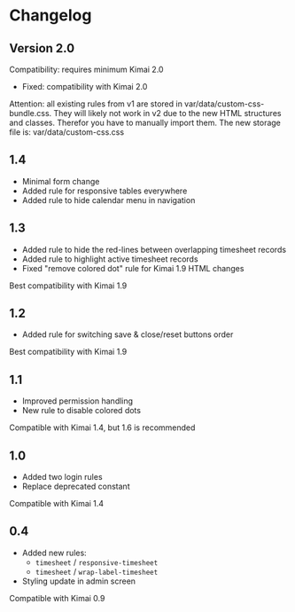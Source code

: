 # Changelog

## Version 2.0

Compatibility: requires minimum Kimai 2.0

- Fixed: compatibility with Kimai 2.0

Attention: all existing rules from v1 are stored in var/data/custom-css-bundle.css.
They will likely not work in v2 due to the new HTML structures and classes.
Therefor you have to manually import them. 
The new storage file is: var/data/custom-css.css

## 1.4

- Minimal form change
- Added rule for responsive tables everywhere
- Added rule to hide calendar menu in navigation

## 1.3

- Added rule to hide the red-lines between overlapping timesheet records
- Added rule to highlight active timesheet records
- Fixed "remove colored dot" rule for Kimai 1.9 HTML changes

Best compatibility with Kimai 1.9

## 1.2

- Added rule for switching save & close/reset buttons order

Best compatibility with Kimai 1.9

## 1.1

- Improved permission handling
- New rule to disable colored dots

Compatible with Kimai 1.4, but 1.6 is recommended

## 1.0

- Added two login rules
- Replace deprecated constant

Compatible with Kimai 1.4

## 0.4 

- Added new rules:
  - `timesheet` / `responsive-timesheet`
  - `timesheet` / `wrap-label-timesheet`
- Styling update in admin screen
  
Compatible with Kimai 0.9
